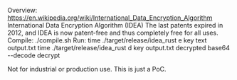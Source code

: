 Overview:
 https://en.wikipedia.org/wiki/International_Data_Encryption_Algorithm
  International Data Encryption Algorithm (IDEA)
  The last patents expired in 2012, and IDEA is now patent-free and thus completely free for all uses. 
Compile:
  ./compile.sh
Run:
 time ./target/release/idea_rust e key text output.txt
 time ./target/release/idea_rust d key output.txt decrypted
 base64 --decode decrypt

Not for industrial or production use.
This is just a PoC.

